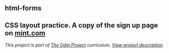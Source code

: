 ## html-forms
CSS layout practice. A copy of the sign up page on [mint.com](https://accounts.intuit.com/signup.html)
---
_This project is part of [The Odin Project](https://www.theodinproject.com/) curriculum. [View project description](https://www.theodinproject.com/courses/html5-and-css3/lessons/html-forms)._
